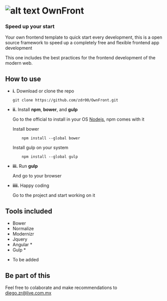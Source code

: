 # ![alt text](https://github.com/zdr00/OwnFront/blob/master/assets/img/logo.png "Logo") OwnFront

### Speed up your start

Your own frontend template to quick start every development, this is a open source framework to speed up a completely free and flexible frontend app development

This one includes the best practices for the frontend development of the modern web.

## How to use

 - **i.** Download or clone the repo 

  	```git clone https://github.com/zdr00/OwnFront.git```

 - **ii.** Install **npm**, **bower**, and **gulp**
	
	Go to the official to install in your OS [Nodejs](https://www.google.com), npm comes with it

	Install bower
	``` 				
		npm install --global bower
	```
	Install gulp on your system
	```
		npm install --global gulp
	```	

 - **iii.** Run **gulp**	
	
	And go to your browser

 - **iiii.** Happy coding

	Go to the project and start working on it

## Tools included

- Bower
- Normalize
- Modernizr
- Jquery
- Angular *
- Gulp *

* To be added


## Be part of this

Feel free to colaborate and make recommendations to <diego.zr@live.com.mx>
